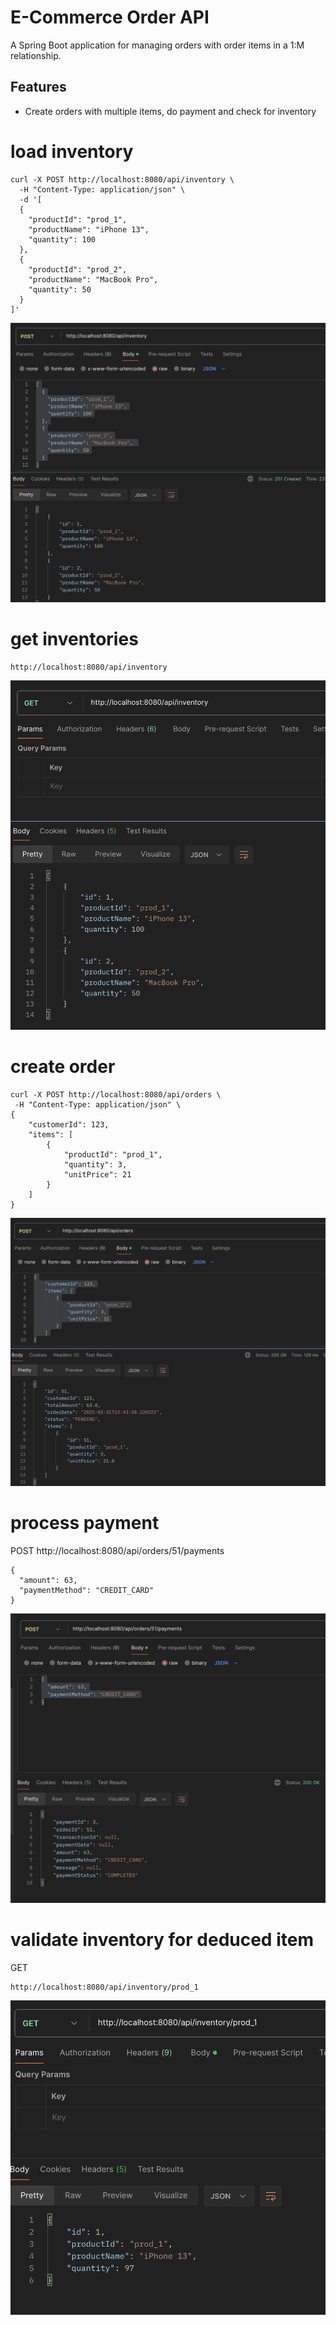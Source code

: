# E-Commerce Order API
A Spring Boot application for managing orders with order items in a 1:M relationship.

## Features
- Create orders with multiple items, do payment and check for inventory


# load inventory
```
curl -X POST http://localhost:8080/api/inventory \
  -H "Content-Type: application/json" \
  -d '[
  {
    "productId": "prod_1",
    "productName": "iPhone 13",
    "quantity": 100
  },
  {
    "productId": "prod_2",
    "productName": "MacBook Pro", 
    "quantity": 50
  }
]'
```

![Alt text](image.png)

# get inventories
```
http://localhost:8080/api/inventory
```

![Alt text](image-1.png)

# create order

```
curl -X POST http://localhost:8080/api/orders \ 
 -H "Content-Type: application/json" \
{
    "customerId": 123,
    "items": [
        {
            "productId": "prod_1",
            "quantity": 3,
            "unitPrice": 21
        }
    ]
}

```

![Alt text](image-2.png)

# process payment

POST http://localhost:8080/api/orders/51/payments
```
{
  "amount": 63,
  "paymentMethod": "CREDIT_CARD"
}
```

![Alt text](image-3.png)


# validate inventory for deduced item

GET
```
http://localhost:8080/api/inventory/prod_1
```
![Alt text](image-4.png)

